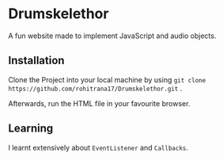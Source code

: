 # Drumskelethor
   A fun  website made to implement JavaScript and audio objects.

## Installation
   Clone the Project into your local machine by using `git clone https://github.com/rohitrana17/Drumskelethor.git` . 
   
   Afterwards, run the HTML file in your favourite browser.

## Learning 
   I learnt extensively about `EventListener` and `Callbacks`.
